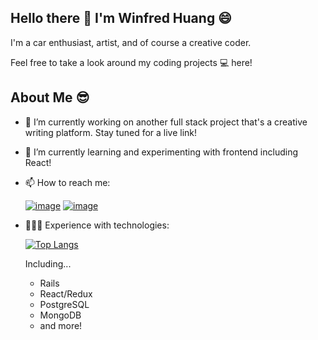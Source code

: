 ## Hello there 👋 I'm Winfred Huang 😄
I'm a car enthusiast, artist, and of course a creative coder.

Feel free to take a look around my coding projects 💻 here!

## About Me 😎
- 🔭 I’m currently working on another full stack project that's a creative writing platform. Stay tuned for a live link!
- 🌱 I’m currently learning and experimenting with frontend including React!
- 📫 How to reach me:

  [![image](https://img.shields.io/badge/Gmail-D14836?style=for-the-badge&logo=gmail&logoColor=white&link=mailto:huang.winfred21@gmail.com)](mailto:huang.winfred21@gmail.com)
  [![image](https://img.shields.io/badge/LinkedIn-0077B5?style=for-the-badge&logo=linkedin&logoColor=white$link=https://www.linkedin.com/in/winfred-huang/)](https://www.linkedin.com/in/winfred-huang/)
  
- 👨🏻‍💻 Experience with technologies:


  [![Top Langs](https://github-readme-stats.vercel.app/api/top-langs/?username=winterfreddy&layout=compact)](https://github.com/winterfreddy/github-readme-stats)

  Including...
  - Rails
  - React/Redux
  - PostgreSQL
  - MongoDB
  - and more!

<!--
**winterfreddy/winterfreddy** is a ✨ _special_ ✨ repository because its `README.md` (this file) appears on your GitHub profile.

Here are some ideas to get you started:

- 🔭 I’m currently working on ...
- 🌱 I’m currently learning ...
- 👯 I’m looking to collaborate on ...
- 🤔 I’m looking for help with ...
- 💬 Ask me about ...
- 📫 How to reach me: ...
- 😄 Pronouns: ...
- ⚡ Fun fact: ...
-->
